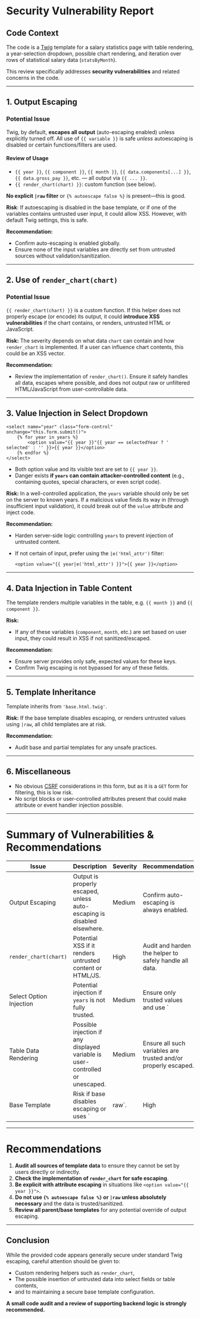# Security Vulnerability Report

## Code Context

The code is a [Twig](https://twig.symfony.com/) template for a salary statistics page with table rendering, a year-selection dropdown, possible chart rendering, and iteration over rows of statistical salary data (`statsByMonth`).

This review specifically addresses **security vulnerabilities** and related concerns in the code.

---

## 1. Output Escaping

### Potential Issue

Twig, by default, **escapes all output** (auto-escaping enabled) unless explicitly turned off. All use of `{{ variable }}` is safe *unless* autoescaping is disabled or certain functions/filters are used.

#### Review of Usage

- `{{ year }}`, `{{ component }}`, `{{ month }}`, `{{ data.components[...] }}`, `{{ data.gross_pay }}`, etc. — all output via `{{ ... }}`.
- `{{ render_chart(chart) }}`: custom function (see below).

**No explicit `|raw` filter** or `{% autoescape false %}` is present—this is good.

**Risk**: If autoescaping is disabled in the base template, or if one of the variables contains untrusted user input, it could allow XSS. However, with default Twig settings, this is safe.

**Recommendation:** 
- Confirm auto-escaping is enabled globally.
- Ensure none of the input variables are directly set from untrusted sources without validation/sanitization.

---

## 2. Use of `render_chart(chart)`

### Potential Issue

`{{ render_chart(chart) }}` is a custom function. If this helper does not properly escape (or encode) its output, it could **introduce XSS vulnerabilities** if the chart contains, or renders, untrusted HTML or JavaScript.

**Risk:** The severity depends on what data `chart` can contain and how `render_chart` is implemented. If a user can influence chart contents, this could be an XSS vector.

**Recommendation:**
- Review the implementation of `render_chart()`. Ensure it safely handles all data, escapes where possible, and does not output raw or unfiltered HTML/JavaScript from user-controllable data.

---

## 3. Value Injection in Select Dropdown

```twig
<select name="year" class="form-control" onchange="this.form.submit()">
    {% for year in years %}
        <option value="{{ year }}"{{ year == selectedYear ? ' selected' : '' }}>{{ year }}</option>
    {% endfor %}
</select>
```

- Both option value and its visible text are set to `{{ year }}`.
- Danger exists **if `years` can contain attacker-controlled content** (e.g., containing quotes, special characters, or even script code).

**Risk:** In a well-controlled application, the `years` variable should only be set on the server to known years. If a malicious value finds its way in (through insufficient input validation), it could break out of the `value` attribute and inject code.

**Recommendation:**
- Harden server-side logic controlling `years` to prevent injection of untrusted content.
- If not certain of input, prefer using the `|e('html_attr')` filter:

    ```twig
    <option value="{{ year|e('html_attr') }}">{{ year }}</option>
    ```

---

## 4. Data Injection in Table Content

The template renders multiple variables in the table, e.g. `{{ month }}` and `{{ component }}`.

**Risk:** 
- If any of these variables (`component`, `month`, etc.) are set based on user input, they could result in XSS if not sanitized/escaped.

**Recommendation:**
- Ensure server provides only safe, expected values for these keys.
- Confirm Twig escaping is not bypassed for any of these fields.

---

## 5. Template Inheritance

Template inherits from `'base.html.twig'`.

**Risk:** If the base template disables escaping, or renders untrusted values using `|raw`, all child templates are at risk.

**Recommendation:**
- Audit base and partial templates for any unsafe practices.

---

## 6. Miscellaneous

- No obvious [CSRF](https://owasp.org/www-project-top-ten/2017/A8_2017-Insecure_Deserialization.html) considerations in this form, but as it is a `GET` form for filtering, this is low risk.
- No script blocks or user-controlled attributes present that could make attribute or event handler injection possible.

---

# Summary of Vulnerabilities & Recommendations

| Issue                    | Description                                                                 | Severity | Recommendation                                                                        |
|--------------------------|-----------------------------------------------------------------------------|----------|---------------------------------------------------------------------------------------|
| Output Escaping          | Output is properly escaped, unless auto-escaping is disabled elsewhere.     | Medium   | Confirm auto-escaping is always enabled.                                              |
| `render_chart(chart)`    | Potential XSS if it renders untrusted content or HTML/JS.                   | High     | Audit and harden the helper to safely handle all data.                                |
| Select Option Injection  | Potential injection if `years` is not fully trusted.                        | Medium   | Ensure only trusted values and use `|e('html_attr')` for values.                      |
| Table Data Rendering     | Possible injection if any displayed variable is user-controlled or unescaped.| Medium   | Ensure all such variables are trusted and/or properly escaped.                        |
| Base Template            | Risk if base disables escaping or uses `|raw`.                              | High     | Audit all parent/partial templates for unsafe use of `|raw` or autoescape off.        |

---

# Recommendations

1. **Audit all sources of template data** to ensure they cannot be set by users directly or indirectly.
2. **Check the implementation of `render_chart` for safe escaping**.
3. **Be explicit with attribute escaping** in situations like `<option value="{{ year }}">`.
4. **Do not use `{% autoescape false %}` or `|raw` unless absolutely necessary** and the data is trusted/sanitized.
5. **Review all parent/base templates** for any potential override of output escaping.

---

## Conclusion

While the provided code appears generally secure under standard Twig escaping, careful attention should be given to:

- Custom rendering helpers such as `render_chart`,
- The possible insertion of untrusted data into select fields or table contents,
- and to maintaining a secure base template configuration.

**A small code audit and a review of supporting backend logic is strongly recommended.**